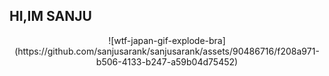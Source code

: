 <p align="center">
<h2>HI,IM SANJU</h2>
</p>
<p align="center">![wtf-japan-gif-explode-bra](https://github.com/sanjusarank/sanjusarank/assets/90486716/f208a971-b506-4133-b247-a59b04d75452)</p>




